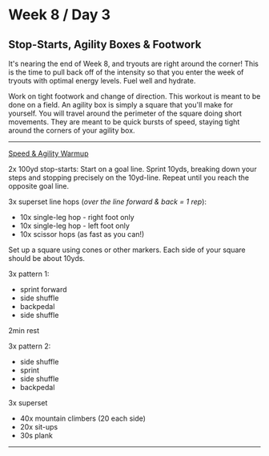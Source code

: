# Week 8 / Day 3

## Stop-Starts, Agility Boxes & Footwork
It's nearing the end of Week 8, and tryouts are right around the corner! This is the time to pull back off of the intensity so that you enter the week of tryouts with optimal energy levels. Fuel well and hydrate.

Work on tight footwork and change of direction. This workout is meant to be done on a field. An agility box is simply a square that you'll make for yourself. You will travel around the perimeter of the square doing short movements. They are meant to be quick bursts of speed, staying tight around the corners of your agility box.

---------

[Speed & Agility Warmup](./speed_warmup.md)

2x 100yd stop-starts:
Start on a goal line. Sprint 10yds, breaking down your steps and stopping precisely on the 10yd-line. Repeat until you reach the opposite goal line.

3x superset line hops (*over the line forward & back = 1 rep*):
- 10x single-leg hop - right foot only
- 10x single-leg hop - left foot only
- 10x scissor hops (as fast as you can!)

Set up a square using cones or other markers. Each side of your square should be about 10yds.

3x pattern 1:
- sprint forward
- side shuffle
- backpedal
- side shuffle

2min rest

3x pattern 2:
- side shuffle
- sprint
- side shuffle
- backpedal

3x superset
- 40x mountain climbers (20 each side)
- 20x sit-ups
- 30s plank
---------